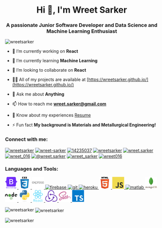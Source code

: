 <h1 align="center">Hi 👋, I'm Wreet Sarker</h1>
<h3 align="center">A passionate Junior Software Developer and Data Science and Machine Learning Enthusiast</h3>

<p align="left"> <img src="https://komarev.com/ghpvc/?username=wreetsarker&label=Profile%20views&color=0e75b6&style=flat" alt="wreetsarker" /> </p>

- 🔭 I’m currently working on **React**

- 🌱 I’m currently learning **Machine Learning**

- 👯 I’m looking to collaborate on **React**

- 👨‍💻 All of my projects are available at [https://wreetsarker.github.io/](https://wreetsarker.github.io/)

- 💬 Ask me about **Anything**

- 📫 How to reach me **wreet.sarker@gmail.com**

- 📄 Know about my experiences [Resume](https://drive.google.com/file/d/1kwsz6jsOFuSDtGwMufd-DYpQLsfEJmzn/view?usp=sharing)

- ⚡ Fun fact **My background is Materials and Metallurgical Engineering!**

<h3 align="left">Connect with me:</h3>
<p align="left">
<a href="https://twitter.com/wreetsarker" target="blank"><img align="center" src="https://raw.githubusercontent.com/rahuldkjain/github-profile-readme-generator/neutral-icons/src/images/icons/Social/twitter.svg" alt="wreetsarker" height="30" width="40" /></a>
<a href="https://linkedin.com/in/wreet-sarker" target="blank"><img align="center" src="https://pngimg.com/uploads/linkedIn/linkedIn_PNG38.png" alt="wreet-sarker" height="30" width="40" /></a>
<a href="https://stackoverflow.com/users/14235037" target="blank"><img align="center" src="https://raw.githubusercontent.com/rahuldkjain/github-profile-readme-generator/neutral-icons/src/images/icons/Social/stack-overflow.svg" alt="14235037" height="30" width="40" /></a>
<a href="https://kaggle.com/wreetsarker" target="blank"><img align="center" src="https://raw.githubusercontent.com/rahuldkjain/github-profile-readme-generator/neutral-icons/src/images/icons/Social/kaggle.svg" alt="wreetsarker" height="30" width="40" /></a>
<a href="https://fb.com/wreet.sarker" target="blank"><img align="center" src="https://raw.githubusercontent.com/rahuldkjain/github-profile-readme-generator/neutral-icons/src/images/icons/Social/facebook.svg" alt="wreet.sarker" height="30" width="40" /></a>
<a href="https://instagram.com/wreet_016" target="blank"><img align="center" src="https://raw.githubusercontent.com/rahuldkjain/github-profile-readme-generator/neutral-icons/src/images/icons/Social/instagram.svg" alt="wreet_016" height="30" width="40" /></a>
<a href="https://medium.com/@wreet.sarker" target="blank"><img align="center" src="https://raw.githubusercontent.com/rahuldkjain/github-profile-readme-generator/neutral-icons/src/images/icons/Social/medium.svg" alt="@wreet.sarker" height="30" width="40" /></a>
<a href="https://www.hackerrank.com/wreet_sarker" target="blank"><img align="center" src="https://raw.githubusercontent.com/rahuldkjain/github-profile-readme-generator/neutral-icons/src/images/icons/Social/hackerrank.svg" alt="wreet_sarker" height="30" width="40" /></a>
<a href="https://www.leetcode.com/wreet016" target="blank"><img align="center" src="https://raw.githubusercontent.com/rahuldkjain/github-profile-readme-generator/neutral-icons/src/images/icons/Social/leet-code.svg" alt="wreet016" height="30" width="40" /></a>
</p>

<h3 align="left">Languages and Tools:</h3>
<p align="left"> <a href="https://getbootstrap.com" target="_blank"> <img src="https://raw.githubusercontent.com/devicons/devicon/master/icons/bootstrap/bootstrap-plain-wordmark.svg" alt="bootstrap" width="40" height="40"/> </a> <a href="https://www.w3schools.com/css/" target="_blank"> <img src="https://raw.githubusercontent.com/devicons/devicon/master/icons/css3/css3-original-wordmark.svg" alt="css3" width="40" height="40"/> </a> <a href="https://expressjs.com" target="_blank"> <img src="https://raw.githubusercontent.com/devicons/devicon/master/icons/express/express-original-wordmark.svg" alt="express" width="40" height="40"/> </a> <a href="https://firebase.google.com/" target="_blank"> <img src="https://www.vectorlogo.zone/logos/firebase/firebase-icon.svg" alt="firebase" width="40" height="40"/> </a> <a href="https://git-scm.com/" target="_blank"> <img src="https://www.vectorlogo.zone/logos/git-scm/git-scm-icon.svg" alt="git" width="40" height="40"/> </a> <a href="https://heroku.com" target="_blank"> <img src="https://www.vectorlogo.zone/logos/heroku/heroku-icon.svg" alt="heroku" width="40" height="40"/> </a> <a href="https://www.w3.org/html/" target="_blank"> <img src="https://raw.githubusercontent.com/devicons/devicon/master/icons/html5/html5-original-wordmark.svg" alt="html5" width="40" height="40"/> </a> <a href="https://developer.mozilla.org/en-US/docs/Web/JavaScript" target="_blank"> <img src="https://raw.githubusercontent.com/devicons/devicon/master/icons/javascript/javascript-original.svg" alt="javascript" width="40" height="40"/> </a> <a href="https://www.mathworks.com/" target="_blank"> <img src="https://raw.githubusercontent.com/simple-icons/simple-icons/master/icons/mathworks.svg" alt="matlab" width="40" height="40"/> </a> <a href="https://www.mongodb.com/" target="_blank"> <img src="https://raw.githubusercontent.com/devicons/devicon/master/icons/mongodb/mongodb-original-wordmark.svg" alt="mongodb" width="40" height="40"/> </a> <a href="https://nodejs.org" target="_blank"> <img src="https://raw.githubusercontent.com/devicons/devicon/master/icons/nodejs/nodejs-original-wordmark.svg" alt="nodejs" width="40" height="40"/> </a> <a href="https://www.python.org" target="_blank"> <img src="https://raw.githubusercontent.com/devicons/devicon/master/icons/python/python-original.svg" alt="python" width="40" height="40"/> </a> <a href="https://reactjs.org/" target="_blank"> <img src="https://raw.githubusercontent.com/devicons/devicon/master/icons/react/react-original-wordmark.svg" alt="react" width="40" height="40"/> </a> <a href="https://redux.js.org" target="_blank"> <img src="https://raw.githubusercontent.com/devicons/devicon/master/icons/redux/redux-original.svg" alt="redux" width="40" height="40"/> </a> <a href="https://sass-lang.com" target="_blank"> <img src="https://raw.githubusercontent.com/devicons/devicon/master/icons/sass/sass-original.svg" alt="sass" width="40" height="40"/> </a> <a href="https://www.typescriptlang.org/" target="_blank"> <img src="https://raw.githubusercontent.com/devicons/devicon/master/icons/typescript/typescript-original.svg" alt="typescript" width="40" height="40"/> </a> </p>

<p><img align="left" src="https://github-readme-stats.vercel.app/api/top-langs?username=wreetsarker&show_icons=true&locale=en&layout=compact" alt="wreetsarker" /></p>

<p>&nbsp;<img align="center" src="https://github-readme-stats.vercel.app/api?username=wreetsarker&show_icons=true&locale=en" alt="wreetsarker" /></p>

<p><img align="center" src="https://github-readme-streak-stats.herokuapp.com/?user=wreetsarker&" alt="wreetsarker" /></p>

